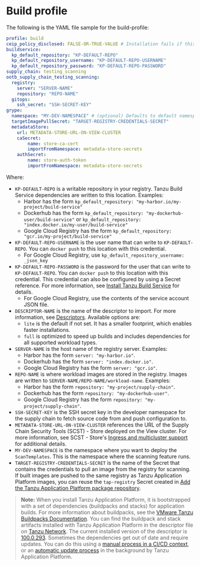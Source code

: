 # Build profile

The following is the YAML file sample for the build-profile:

```yaml
profile: build
ceip_policy_disclosed: FALSE-OR-TRUE-VALUE # Installation fails if this is not set to true. Not a string.
buildservice:
  kp_default_repository: "KP-DEFAULT-REPO"
  kp_default_repository_username: "KP-DEFAULT-REPO-USERNAME"
  kp_default_repository_password: "KP-DEFAULT-REPO-PASSWORD"
supply_chain: testing_scanning
ootb_supply_chain_testing_scanning:
  registry:
    server: "SERVER-NAME"
    repository: "REPO-NAME"
  gitops:
    ssh_secret: "SSH-SECRET-KEY"
grype:
  namespace: "MY-DEV-NAMESPACE" # (optional) Defaults to default namespace.
  targetImagePullSecret: "TARGET-REGISTRY-CREDENTIALS-SECRET"
  metadataStore:
    url: METADATA-STORE-URL-ON-VIEW-CLUSTER
    caSecret:
        name: store-ca-cert
        importFromNamespace: metadata-store-secrets
    authSecret:
        name: store-auth-token
        importFromNamespace: metadata-store-secrets
```

Where:

- `KP-DEFAULT-REPO` is a writable repository in your registry. Tanzu Build Service dependencies are written to this location. Examples:
  * Harbor has the form `kp_default_repository: "my-harbor.io/my-project/build-service"`
  * Dockerhub has the form `kp_default_repository: "my-dockerhub-user/build-service"` or `kp_default_repository: "index.docker.io/my-user/build-service"`
  * Google Cloud Registry has the form `kp_default_repository: "gcr.io/my-project/build-service"`
- `KP-DEFAULT-REPO-USERNAME` is the user name that can write to `KP-DEFAULT-REPO`. You can `docker push` to this location with this credential.
  * For Google Cloud Registry, use `kp_default_repository_username: _json_key`
- `KP-DEFAULT-REPO-PASSWORD` is the password for the user that can write to `KP-DEFAULT-REPO`. You can `docker push` to this location with this credential. This credential can also be configured by using a Secret reference. For more information, see [Install Tanzu Build Service](../../tanzu-build-service/install-tbs.html#install-secret-refs) for details.
  * For Google Cloud Registry, use the contents of the service account JSON file.
- `DESCRIPTOR-NAME` is the name of the descriptor to import. For more information, see [Descriptors](../../tanzu-build-service/tbs-about.html#descriptors). Available options are:
  * `lite` is the default if not set. It has a smaller footprint, which enables faster installations.
  * `full` is optimized to speed up builds and includes dependencies for all supported workload types.
- `SERVER-NAME` is the host name of the registry server. Examples:
    * Harbor has the form `server: "my-harbor.io"`.
    * Dockerhub has the form `server: "index.docker.io"`.
    * Google Cloud Registry has the form `server: "gcr.io"`.
- `REPO-NAME` is where workload images are stored in the registry.
Images are written to `SERVER-NAME/REPO-NAME/workload-name`. Examples:
    * Harbor has the form `repository: "my-project/supply-chain"`.
    * Dockerhub has the form `repository: "my-dockerhub-user"`.
    * Google Cloud Registry has the form `repository: "my-project/supply-chain"`.
- `SSH-SECRET-KEY` is the SSH secret key in the developer namespace for the supply chain to fetch source code from and push configuration to.
- `METADATA-STORE-URL-ON-VIEW-CLUSTER` references the URL of the Supply Chain Security Tools (SCST) - Store deployed on the View cluster. For more information, see SCST - Store's [Ingress and multicluster support](../../scst-store/ingress-multicluster.html#scst-scan-install) for additional details.
- `MY-DEV-NAMESPACE` is the namespace where you want to deploy the `ScanTemplates`.
This is the namespace where the scanning feature runs.
- `TARGET-REGISTRY-CREDENTIALS-SECRET` is the name of the Secret that contains the
credentials to pull an image from the registry for scanning.
If built images are pushed to the same registry as Tanzu Application Platform images,
you can reuse the `tap-registry` Secret created in
[Add the Tanzu Application Platform package repository](#add-tap-package-repo).

> **Note:** When you install Tanzu Application Platform, it is bootstrapped with
> a set of dependencies (buildpacks and stacks) for application builds.
> For more information about buildpacks, see the [VMware Tanzu Buildpacks Documentation](https://docs.vmware.com/en/VMware-Tanzu-Buildpacks/index.html).
> You can find the buildpack and stack artifacts installed with Tanzu Application Platform
> in the descriptor file on [Tanzu Network](https://network.pivotal.io/products/tbs-dependencies).
> The current installed version of the descriptor is
> [100.0.293](https://network.pivotal.io/products/tbs-dependencies#/releases/1086670). Sometimes the dependencies get
> out of date and require updates. You can do this using a
> [manual process in a CI/CD context](https://docs.vmware.com/en/Tanzu-Build-Service/1.5/vmware-tanzu-build-service/GUID-tbs-in-ci.html), or
> an [automatic update process](https://docs.vmware.com/en/Tanzu-Build-Service/1.5/vmware-tanzu-build-service/GUID-updating-deps.html)
> in the background by Tanzu Application Platform.
